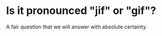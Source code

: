 Is it pronounced "jif" or "gif"?
======

A fair question that we will answer with absolute certainty.